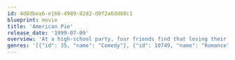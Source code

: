 ```yaml
---
id: 4d8dbea6-e166-4989-82d2-d0f2a6dd60c1
blueprint: movie
title: 'American Pie'
release_date: '1999-07-09'
overview: 'At a high-school party, four friends find that losing their collective virginity isn''t as easy as they had thought. But they still believe that they need to do so before college. To motivate themselves, they enter a pact to all "score." by their senior prom.'
genres: '[{"id": 35, "name": "Comedy"}, {"id": 10749, "name": "Romance"}]'
---
```

